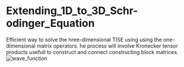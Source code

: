 # Extending_1D_to_3D_Schr-odinger_Equation
Efficient way to solve the hree-dimensional TISE  using using the one-dimensional matrix operators. he process will involve Kronecker tensor products usefull to construct and connect  constructing block matrices.
![wave_function](https://github.com/elvira123-hub/Extending_1D_to_3D_Schrodinger_Equation/assets/72647134/d018e057-da02-4910-a770-dab08186ed9c)
